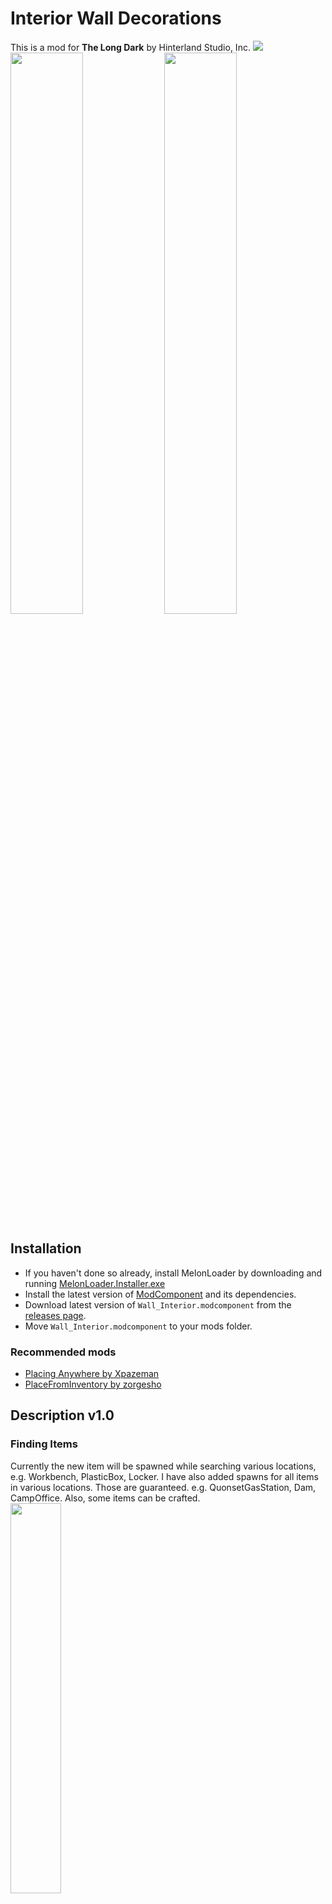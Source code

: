 # Interior Wall Decorations
This is a mod for **The Long Dark** by Hinterland Studio, Inc.
<img src="https://github.com/stmSantana/InteriorWallDecorations/blob/main/Images/Gallery/Gallery.jpg">
<img src="https://github.com/stmSantana/InteriorWallDecorations/blob/main/Images/Gallery/Gallery%20(12).jpg" width="48%"> <img src="https://github.com/stmSantana/InteriorWallDecorations/blob/main/Images/Gallery/Gallery%20(8).jpg" width="48%">

## Installation
* If you haven't done so already, install MelonLoader by downloading and running [MelonLoader.Installer.exe](https://github.com/HerpDerpinstine/MelonLoader/releases/latest/download/MelonLoader.Installer.exe)
* Install the latest version of [ModComponent](https://github.com/ds5678/ModComponent) and its dependencies.
* Download latest version of `Wall_Interior.modcomponent` from the [releases page](https://github.com/stmSantana/InteriorWallDecorations/releases/latest).
* Move `Wall_Interior.modcomponent` to your mods folder.
### Recommended mods
* [Placing Anywhere by Xpazeman](https://github.com/Xpazeman/tld-placing-anywhere)
* [PlaceFromInventory by zorgesho](https://github.com/zorgesho/TheLongDarkMods/tree/master/PlaceFromInventory)

## Description v1.0

### Finding Items
Currently the new item will be spawned while searching various locations, e.g. Workbench, PlasticBox, Locker.
I have also added spawns for all items in various locations. Those are guaranteed. e.g. QuonsetGasStation, Dam, CampOffice.
Also, some items can be crafted.
<img src="https://github.com/stmSantana/InteriorWallDecorations/blob/main/Images/Gallery/Gallery%20(10).jpg" width="40%">

### Adding Items
Using the [DeveloperConsole](https://github.com/FINDarkside/TLD-Developer-Console) Items can be manually added to your inventory with the command `add <GearName>`.
(e.g. `add Wallposterch`)
The item is fully integrated into the console and will appear in the auto-complete when pressing tab.

### Gear Name List
[Interior Wall Decorations Wiki](https://github.com/stmSantana/InteriorWallDecorations/wiki)

## Special Thanks
The Long Dark Modding Server (discord)
